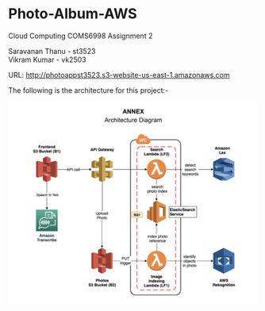 # Photo-Album-AWS
Cloud Computing COMS6998 Assignment 2

Saravanan Thanu - st3523\
Vikram Kumar - vk2503

URL: http://photoappst3523.s3-website-us-east-1.amazonaws.com

The following is the architecture for this project:-

![PhotoAlbum Architecture](https://github.com/saranthn/Photo-Album-AWS/blob/main/Architecture%20diagram.png)
